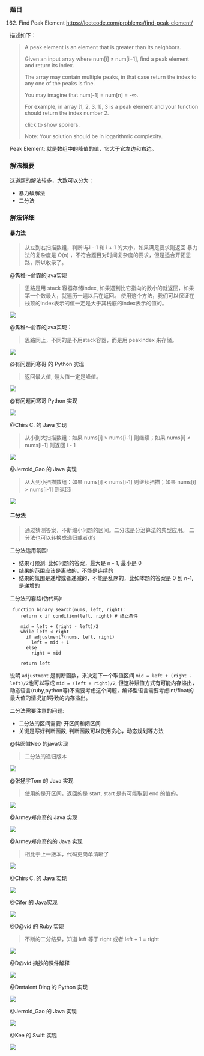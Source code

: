 ### 题目
162. Find Peak Element
https://leetcode.com/problems/find-peak-element/

描述如下：
> A peak element is an element that is greater than its neighbors.
>
> Given an input array where num[i] ≠ num[i+1], find a peak element and return its index.
>
> The array may contain multiple peaks, in that case return the index to any one of the peaks is fine.
>
> You may imagine that num[-1] = num[n] = -∞.
>
> For example, in array [1, 2, 3, 1], 3 is a peak element and your function should return the index number 2.
>
> click to show spoilers.
>
> Note:
> Your solution should be in logarithmic complexity.

Peak Element: 就是数组中的峰值的值，它大于它左边和右边。

### 解法概要
这道题的解法较多，大致可以分为：
- 暴力破解法
- 二分法

### 解法详细

#### 暴力法
> 从左到右扫描数组，判断i与i - 1 和 i + 1 的大小，如果满足要求则返回
> 暴力法的复杂度是 O(n) ，不符合题目对时间复杂度的要求，但是适合开拓思路，所以收录了。

@隽稚～俞霏的java实现
>思路是用 stack 容器存储index, 如果遇到比它指向的数小的就返回，如果第一个数最大，就遍历一遍以后在返回。
>使用这个方法，我们可以保证在栈顶的index表示的值一定是大于其栈底的index表示的值的。

![](./images/1.jpeg)


@隽稚～俞霏的java实现：
> 思路同上，不同的是不用stack容器，而是用 peakIndex 来存储。

![](./images/2.jpeg)


@有问题问寒哥 的 Python 实现
> 返回最大值, 最大值一定是峰值。

![](./images/3.jpeg)


@有问题问寒哥 Python 实现

![](./images/4.jpeg)

@Chirs C. 的 Java 实现
> 从小到大扫描数组：如果 nums[i] > nums[i-1] 则继续；如果 nums[i] < nums[i-1] 则返回 i - 1

![](./images/5.jpeg)


@Jerrold_Gao 的 Java 实现
> 从大到小扫描数组：如果 nums[i] < nums[i-1] 则继续扫描；如果 nums[i] > nums[i-1] 则返回i

![](./images/6.jpeg)

#### 二分法
> 通过猜测答案，不断缩小问题的区间。二分法是分治算法的典型应用。
> 二分法也可以转换成递归或者dfs


二分法适用氛围:
- 结果可预测: 比如问题的答案，最大是 n - 1, 最小是 0
- 结果的范围应该是离散的，不能是连续的
- 结果的氛围是递增或者递减的，不能是乱序的，比如本题的答案是 0 到 n-1, 是递增的


二分法的套路(伪代码):
```
 function binary_search(nums, left, right):
    return x if condition(left, right) # 终止条件

    mid = left + (right - left)/2
    while left < right
      if adjustment?(nums, left, right)
        left = mid + 1
      else
        right = mid

    return left
```


说明
`adjustment` 是判断函数，来决定下一个取值区间
`mid = left + (right - left)/2`也可以写成 `mid = (left + right)/2`, 但这种赋值方式有可能内存溢出，动态语言(ruby,python等)不需要考虑这个问题，编译型语言需要考虑int/float的最大值的情况加1导致的内存溢出。

二分法需要注意的问题:
- 二分法的区间需要: 开区间和闭区间
- 关键是写好判断函数, 判断函数可以使用贪心，动态规划等方法


@韩医徽Neo 的java实现
> 二分法的递归版本

![](./images/7.jpeg)


@张拯宇Tom 的 Java 实现
> 使用的是开区间，返回的是 start, start 是有可能取到 end 的值的。

![](./images/8.jpeg)


@Armey郑兆奇的 Java 实现

![](./images/9.jpeg)


@Armey郑兆奇的的 Java 实现
> 相比于上一版本，代码更简单清晰了

![](./images/10.jpeg)


@Chirs C. 的 Java 实现

![](./images/11.png)


@Cifer 的 Java实现

![](./images/12.jpeg)


@D@vid 的 Ruby 实现
> 不断的二分结果，知道 left 等于 right 或者 left + 1 = right

![](./images/13.jpeg)


@D@vid 摘抄的课件解释

![](./images/14.jpeg)


@Dmtalent Ding 的 Python 实现

![](./images/15.jpeg)


@Jerrold_Gao 的 Java 实现

![](./images/16.jpeg)


@Kee 的 Swift 实现

![](./images/17.jpeg)
